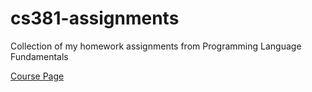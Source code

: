 # cs381-assignments

Collection of my homework assignments from Programming Language Fundamentals

[Course Page](http://web.engr.oregonstate.edu/~erwig/cs381/)
